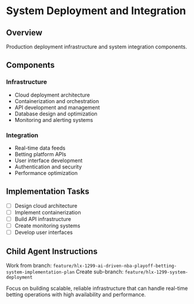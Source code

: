 # System Deployment and Integration

## Overview
Production deployment infrastructure and system integration components.

## Components

### Infrastructure
- Cloud deployment architecture
- Containerization and orchestration
- API development and management
- Database design and optimization
- Monitoring and alerting systems

### Integration
- Real-time data feeds
- Betting platform APIs
- User interface development
- Authentication and security
- Performance optimization

## Implementation Tasks
- [ ] Design cloud architecture
- [ ] Implement containerization
- [ ] Build API infrastructure
- [ ] Create monitoring systems
- [ ] Develop user interfaces

## Child Agent Instructions
Work from branch: `feature/hlx-1299-ai-driven-nba-playoff-betting-system-implementation-plan`
Create sub-branch: `feature/hlx-1299-system-deployment`

Focus on building scalable, reliable infrastructure that can handle real-time betting operations with high availability and performance.

